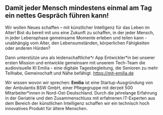 ## Damit jeder Mensch mindestens einmal am Tag ein nettes Gespräch führen kann!

Wir wollen Neues schaffen – mit künstlicher Intelligenz für das Leben im Alter! Bist du bereit mit uns eine Zukunft zu schaffen, in der jeder Mensch, in jeder Lebensphase gemeinsame Momente erleben und teilen kann - unabhängig vom Alter, den Lebensumständen, körperlichen Fähigkeiten oder anderen Hürden?

Dann unterstütze uns als leidenschaftliche\*r App Entwickler\*in bei unserer ersten Mission und entwickle gemeinsam mit unserem Tech-Team die audiovisuelle KI Emilia - eine digitale Tagesbegleitung, die Senioren zu mehr Teilhabe, Gemeinschaft und Nähe befähigt. https://mit-emilia.de 

Wir wissen wovon wir sprechen: **Emilia** ist eine Startup-Ausgründung von der Ambulantis BSW GmbH, einer Pflegegruppe mit derzeit 500 Mitarbeiter\*innen in Nord-Ost-Deutschland. Durch die jahrelange Erfahrung in der Geriatrie und den Zusammenschluss mit erfahrenen IT-Experten aus dem Bereich der künstlichen Intelligenz schaffen wir ein technisch hoch innovatives Produkt für ältere Menschen.
